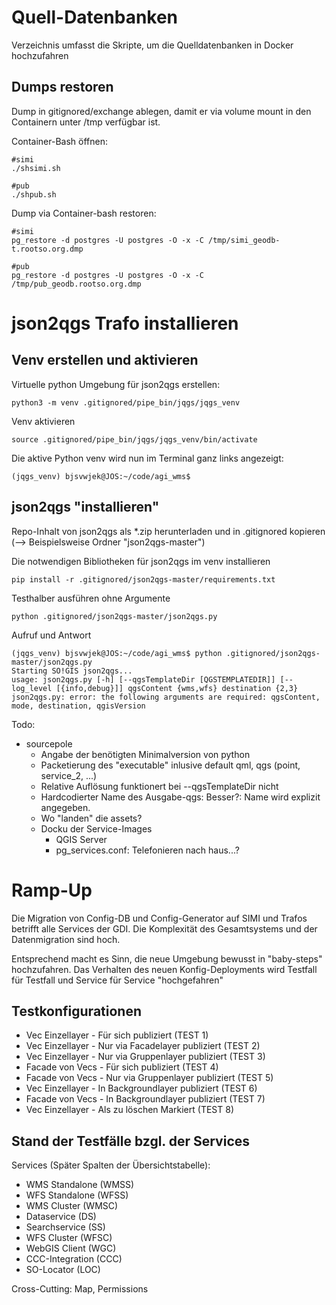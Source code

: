 # Quell-Datenbanken

Verzeichnis umfasst die Skripte, um die Quelldatenbanken in Docker hochzufahren

## Dumps restoren

Dump in gitignored/exchange ablegen, damit er via volume mount in den Containern unter /tmp verfügbar ist.

Container-Bash öffnen:

    #simi
    ./shsimi.sh

    #pub
    ./shpub.sh


Dump via Container-bash restoren:

    #simi
    pg_restore -d postgres -U postgres -O -x -C /tmp/simi_geodb-t.rootso.org.dmp

    #pub
    pg_restore -d postgres -U postgres -O -x -C /tmp/pub_geodb.rootso.org.dmp

# json2qgs Trafo installieren

## Venv erstellen und aktivieren

Virtuelle python Umgebung für json2qgs erstellen:

    python3 -m venv .gitignored/pipe_bin/jqgs/jqgs_venv

Venv aktivieren

    source .gitignored/pipe_bin/jqgs/jqgs_venv/bin/activate

Die aktive Python venv wird nun im Terminal ganz links angezeigt:

    (jqgs_venv) bjsvwjek@JOS:~/code/agi_wms$ 

## json2qgs "installieren"

Repo-Inhalt von json2qgs als *.zip herunterladen und in .gitignored kopieren (--> Beispielsweise Ordner "json2qgs-master")

Die notwendigen Bibliotheken für json2qgs im venv installieren

    pip install -r .gitignored/json2qgs-master/requirements.txt

Testhalber ausführen ohne Argumente

    python .gitignored/json2qgs-master/json2qgs.py

Aufruf und Antwort

    (jqgs_venv) bjsvwjek@JOS:~/code/agi_wms$ python .gitignored/json2qgs-master/json2qgs.py 
    Starting SO!GIS json2qgs...
    usage: json2qgs.py [-h] [--qgsTemplateDir [QGSTEMPLATEDIR]] [--log_level [{info,debug}]] qgsContent {wms,wfs} destination {2,3}
    json2qgs.py: error: the following arguments are required: qgsContent, mode, destination, qgisVersion

Todo:
* sourcepole
  * Angabe der benötigten Minimalversion von python
  * Packetierung des "executable" inlusive default qml, qgs (point, service_2, ...)
  * Relative Auflösung funktionert bei --qgsTemplateDir nicht
  * Hardcodierter Name des Ausgabe-qgs: Besser?: Name wird explizit angegeben.
  * Wo "landen" die assets?
  * Docku der Service-Images
    * QGIS Server
    * pg_services.conf: Telefonieren nach haus...?

# Ramp-Up

Die Migration von Config-DB und Config-Generator auf SIMI und Trafos betrifft alle Services der GDI. Die Komplexität des Gesamtsystems und der Datenmigration sind hoch.

Entsprechend macht es Sinn, die neue Umgebung bewusst in "baby-steps" hochzufahren. Das Verhalten des neuen Konfig-Deployments wird Testfall für Testfall und Service für Service
"hochgefahren"

## Testkonfigurationen

* Vec Einzellayer - Für sich publiziert (TEST 1)
* Vec Einzellayer - Nur via Facadelayer publiziert (TEST 2)
* Vec Einzellayer - Nur via Gruppenlayer publiziert (TEST 3)
* Facade von Vecs - Für sich publiziert (TEST 4)
* Facade von Vecs - Nur via Gruppenlayer publiziert (TEST 5)
* Vec Einzellayer - In Backgroundlayer publiziert (TEST 6)
* Facade von Vecs - In Backgroundlayer publiziert (TEST 7)
* Vec Einzellayer - Als zu löschen Markiert (TEST 8)

## Stand der Testfälle bzgl. der Services

Services (Später Spalten der Übersichtstabelle):

* WMS Standalone (WMSS)
* WFS Standalone (WFSS)
* WMS Cluster (WMSC)
* Dataservice (DS)
* Searchservice (SS)
* WFS Cluster (WFSC)
* WebGIS Client (WGC)
* CCC-Integration (CCC)
* SO-Locator (LOC)

Cross-Cutting: Map, Permissions